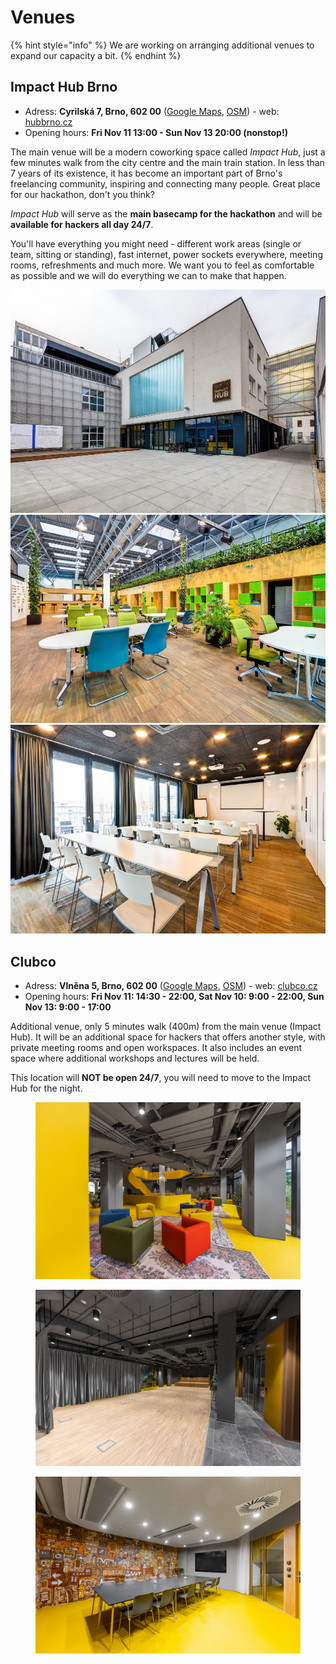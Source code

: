 # Venues

{% hint style="info" %}
We are working on arranging additional venues to expand our capacity a bit.
{% endhint %}

## Impact Hub Brno

* Adress: **Cyrilská 7, Brno, 602 00** ([Google Maps](https://goo.gl/maps/wutjvk8jCFuDcvSG6), [OSM](https://www.openstreetmap.org/way/339769163)) - web: [hubbrno.cz](https://www.hubbrno.cz/en/)
* Opening hours: **Fri Nov 11 13:00 - Sun Nov 13 20:00 (nonstop!)**

The main venue will be a modern coworking space called _Impact Hub_, just a few minutes walk from the city centre and the main train station. In less than 7 years of its existence, it has become an important part of Brno's freelancing community, inspiring and connecting many people. Great place for our hackathon, don't you think?

_Impact Hub_ will serve as the **main basecamp for the hackathon** and will be **available for hackers all day 24/7**.

You'll have everything you might need - different work areas (single or team, sitting or standing), fast internet, power sockets everywhere, meeting rooms, refreshments and much more. We want you to feel as comfortable as possible and we will do everything we can to make that happen.

![](../../.gitbook/assets/impact-hub-1.jpeg) ![](../../.gitbook/assets/impact-hub-3.jpeg) ![](../../.gitbook/assets/impact-hub-4.jpeg)

## Clubco

* Adress: **Vlněna 5, Brno, 602 00** ([Google Maps](https://g.page/clubco-brno?share), [OSM](https://www.openstreetmap.org/node/8848071783)) - web: [clubco.cz](https://clubco.cz/)
* Opening hours: **Fri Nov 11: 14:30 - 22:00, Sat Nov 10: 9:00 - 22:00, Sun Nov 13: 9:00 - 17:00**

Additional venue, only 5 minutes walk (400m) from the main venue (Impact Hub). It will be an additional space for hackers that offers another style, with private meeting rooms and open workspaces. It also includes an event space where additional workshops and lectures will be held.

This location will **NOT be open 24/7**, you will need to move to the Impact Hub for the night.

<div>

<figure><img src="../../.gitbook/assets/clubco4.jpeg" alt=""><figcaption></figcaption></figure>

 

<figure><img src="../../.gitbook/assets/clubco2.jpeg" alt=""><figcaption></figcaption></figure>

 

<figure><img src="../../.gitbook/assets/clubco1.jpeg" alt=""><figcaption></figcaption></figure>

</div>
